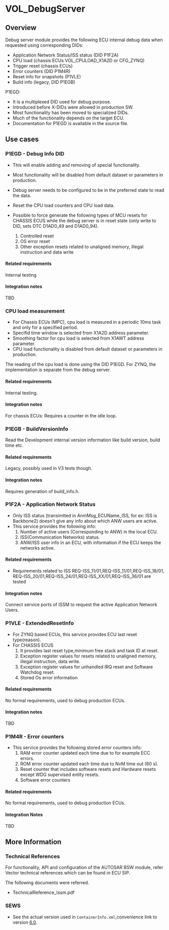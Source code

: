 # VOL_DebugServer

## Overview

Debug server module provides the following ECU internal debug data when requested using corresponding DIDs:

* Application Network Status/ISS status (DID P1F2A)
* CPU load (chassis ECUs VOL_CPULOAD_X1A2D or CFG_ZYNQ)
* Trigger reset (chassis ECUs)
* Error counters (DID P1M4R)
* Reset info for snapshots (P1VLE)
* Build info (legacy, DID P1EGB)

P1EGD:
* It is a multiplexed DID used for debug purpose.
* Introduced before X-DIDs were allowed in production SW.
* Most functionality has been moved to specialized DIDs.
* Much of the functionality depends on the target ECU.
* Documentation for P1EGD is available in the source file.

## Use cases

### P1EGD - Debug Info DID

* This will enable adding and removing of special functionality.
* Most functionality will be disabled from default dataset or parameters in production.
* Debug server needs to be configured to be in the preferred state to read the data.

* Reset the CPU load counters and CPU load data.
* Possible to force generate the following types of MCU resets for CHASSIS
ECUS while the debug server is in reset state (only write to DID, sets DTC D1AD0_49 and D1AD0_94).
    1. Controlled reset
    2. OS error reset
    3. Other exception resets related to unaligned memory, illegal instruction and data write

#### Related requirements

Internal testing

#### Integration notes

TBD

### CPU load measurement

* For Chassis ECUs (MPC), cpu load is measured in a periodic 10ms task and only for a specified period.
* Specifid time window is selected from X1A2D address parameter.
* Smoothing factor for cpu load is selected from X1AWT address parameter.
* CPU load functionality is disabled from default dataset or parameters in production.

The reading of the cpu load is done using the DID P1EGD.
For ZYNQ, the implementation is separate from the debug server.

#### Related requirements

Internal testing.

#### Integration notes

For chassis ECUs: Requires a counter in the idle loop.

### P1EGB - BuildVersionInfo

Read the Development internal version information like build version, build time etc.

#### Related requirements

Legacy, possibly used in V3 tests though.

#### Integration notes

Requires generation of build_info.h.

### P1F2A - Application Network Status

* Only ISS status (transimtted in AnmMsg_ECUName_ISS, for ex: ISS is Backbone2)
doesn't give any info about which ANW users are active.
* This service provides the following info:
    1. Number of active users (Corresponding to ANW) in the local ECU.
    2. ISS(Communication Networks) status.
    3. ANW/ISS user info in an ECU, with information if the ECU keeps the networks active.

#### Related requirements

* Requirements related to ISS REQ-ISS_11/01,REQ-ISS_11/01,REQ-ISS_18/01,
REQ-ISS_20/01,REQ-ISS_24/01,REQ-ISS_XX/01,REQ-ISS_36/01 are tested

#### Integration notes

Connect service ports of ISSM to request the active Application Network Users.

### P1VLE - ExtendedResetInfo

* For ZYNQ based ECUs, this service provides ECU last reset type(reason).
* For CHASSIS ECUS
    1. It provides last reset type,minimum free stack and task ID at reset.
    2. Exception register values for resets related to unaligned memory,
    illegal instruction, data write.
    3. Exception register values for unhandled IRQ reset and Software Watchdog reset.
    4. Stored Os error information

#### Related requirements

No formal requirements, used to debug production ECUs.

#### Integration notes

TBD

### P1M4R - Error counters

* This service provides the following stored error counters info:
    1. RAM error counter updated each time due to for example ECC errors.
    2. ROM error counter updated each time due to NvM time out (60 s).
    3. Reset counter that includes software resets and Hardware resets
    except WDG supervised entity resets.
    4. Software error counters

#### Related requirements

No formal requirements, used to debug production ECUs.

#### Integration Notes

TBD

## More Information

### Technical References

For functionality, API and configuration of the AUTOSAR BSW module, refer
Vector technical references which can be found in ECU SIP.

The following documents were referred.

* TechnicalReference_Issm.pdf

### SEWS

* See the actual version used in `ContainerInfo.xml`,convenience link to version [6.0](https://sews.volvo.net/Sews2/ViewData/ViewContainerData.aspx?ContainerId=26026).
